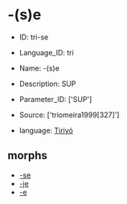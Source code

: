 # -(s)e

* ID: tri-se 
* Language_ID: tri 
* Name: -(s)e 
* Description: SUP 
* Parameter_ID: ['SUP'] 
* Source: ['triomeira1999[327]'] 

* language: <a href='/data/languages/tri'>Tiriyó</a>


## morphs
* <a href='/data/morphs/tri-se-1'>-se</a>
* <a href='/data/morphs/tri-se-2'>-je</a>
* <a href='/data/morphs/tri-se-3'>-e</a>